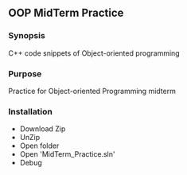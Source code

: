 ## OOP MidTerm Practice
### Synopsis
C++ code snippets of Object-oriented programming

### Purpose
Practice for Object-oriented Programming midterm

### Installation
* Download Zip
* UnZip
* Open folder
* Open 'MidTerm_Practice.sln'
* Debug
